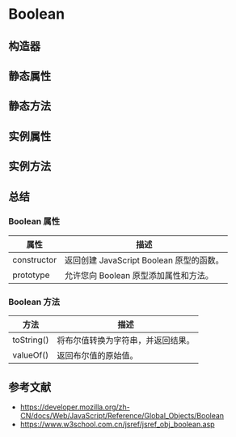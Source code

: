 # Boolean

## 构造器

## 静态属性

## 静态方法

## 实例属性

## 实例方法

## 总结

### Boolean 属性

| 属性        | 描述                                     |
| ----------- | ---------------------------------------- |
| constructor | 返回创建 JavaScript Boolean 原型的函数。 |
| prototype   | 允许您向 Boolean 原型添加属性和方法。    |

### Boolean 方法

| 方法       | 描述                               |
| ---------- | ---------------------------------- |
| toString() | 将布尔值转换为字符串，并返回结果。 |
| valueOf()  | 返回布尔值的原始值。               |

## 参考文献

- https://developer.mozilla.org/zh-CN/docs/Web/JavaScript/Reference/Global_Objects/Boolean
- https://www.w3school.com.cn/jsref/jsref_obj_boolean.asp
